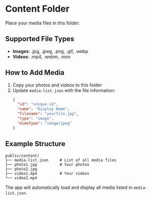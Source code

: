 # Content Folder

Place your media files in this folder:

## Supported File Types

- **Images**: .jpg, .jpeg, .png, .gif, .webp
- **Videos**: .mp4, .webm, .mov

## How to Add Media

1. Copy your photos and videos to this folder
2. Update `media-list.json` with the file information:
   ```json
   {
     "id": "unique-id",
     "name": "Display Name",
     "filename": "yourfile.jpg",
     "type": "image",
     "mimeType": "image/jpeg"
   }
   ```

## Example Structure

```
public/content/
├── media-list.json     # List of all media files
├── photo1.jpg          # Your photos
├── photo2.jpg
├── video1.mp4          # Your videos
└── video2.mp4
```

The app will automatically load and display all media listed in `media-list.json`.
